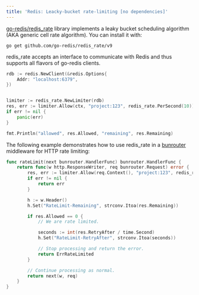 ```yaml
---
title: 'Redis: Leacky-bucket rate-limiting [no dependencies]'
---
```


<CoverImage title="Leacky-bucket rate-limiting with Redis" />

[go-redis/redis_rate](https://github.com/go-redis/redis_rate) library implements a leaky bucket
scheduling algorithm (AKA generic cell rate algorithm). You can install it with:

```shell
go get github.com/go-redis/redis_rate/v9
```

redis_rate accepts an interface to communicate with Redis and thus supports all flavors of go-redis
clients.

```go
rdb := redis.NewClient(&redis.Options{
    Addr: "localhost:6379",
})


limiter := redis_rate.NewLimiter(rdb)
res, err := limiter.Allow(ctx, "project:123", redis_rate.PerSecond(10))
if err != nil {
    panic(err)
}

fmt.Println("allowed", res.Allowed, "remaining", res.Remaining)
```

The following example demonstrates how to use redis_rate in a
[bunrouter](https://github.com/uptrace/bunrouter/tree/master/example/rate-limiting) middleware for
HTTP rate limiting:

```go
func rateLimit(next bunrouter.HandlerFunc) bunrouter.HandlerFunc {
    return func(w http.ResponseWriter, req bunrouter.Request) error {
        res, err := limiter.Allow(req.Context(), "project:123", redis_rate.PerMinute(10))
        if err != nil {
            return err
        }

        h := w.Header()
        h.Set("RateLimit-Remaining", strconv.Itoa(res.Remaining))

        if res.Allowed == 0 {
            // We are rate limited.

            seconds := int(res.RetryAfter / time.Second)
            h.Set("RateLimit-RetryAfter", strconv.Itoa(seconds))

            // Stop processing and return the error.
            return ErrRateLimited
        }

        // Continue processing as normal.
        return next(w, req)
    }
}
```
